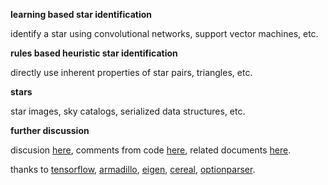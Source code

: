**learning based star identification**

identify a star using convolutional networks, support vector machines, etc.

**rules based heuristic star identification**

directly use inherent properties of star pairs, triangles, etc.

**stars**

star images, sky catalogs, serialized data structures, etc.

**further discussion**

discusion [here](http://starid.org), comments from code [here](http://starid.org/comments), related documents [here](http://starid.org/references).

thanks to [tensorflow](http://github.com/tensorflow/tensorflow),
[armadillo](http://arma.sourceforge.net), [eigen](http://eigen.tuxfamily.org/index.php), [cereal](http://github.com/USCiLab/cereal),
[optionparser](http://optionparser.sourceforge.net).

